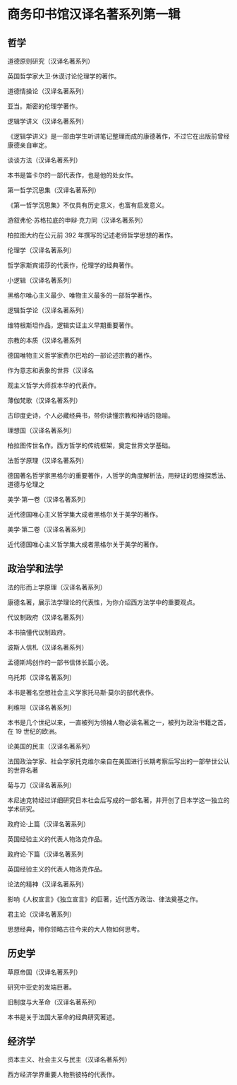 # 商务印书馆汉译名著系列第一辑

## 哲学

道德原则研究（汉译名著系列）

英国哲学家大卫·休谟讨论伦理学的著作。

道德情操论（汉译名著系列）

亚当。斯密的伦理学著作。

逻辑学讲义（汉译名著系列）

《逻辑学讲义》是一部由学生听讲笔记整理而成的康德著作，不过它在出版前曾经康德亲自审定。

谈谈方法（汉译名著系列）

本书是笛卡尔的一部代表作，也是他的处女作。

第一哲学沉思集（汉译名著系列）

《第一哲学沉思集》不仅具有历史意义，也富有启发意义。

游叙弗伦·苏格拉底的申辩·克力同（汉译名著系列）

柏拉图大约在公元前 392 年撰写的记述老师哲学思想的著作。

伦理学（汉译名著系列）

哲学家斯宾诺莎的代表作，伦理学的经典著作。

小逻辑（汉译名著系列）

黑格尔唯心主义最少、唯物主义最多的一部哲学著作。

逻辑哲学论（汉译名著系列）

维特根斯坦作品，逻辑实证主义早期重要著作。

宗教的本质（汉译名著系列

德国唯物主义哲学家费尔巴哈的一部论述宗教的著作。

作为意志和表象的世界（汉译名

观主义哲学大师叔本华的代表作。

薄伽梵歌（汉译名著系列）

古印度史诗，个人必藏经典书，带你读懂宗教和神话的隐喻。

理想国（汉译名著系列）

柏拉图传世名作。西方哲学的传统框架，奠定世界文学基础。

法哲学原理（汉译名著系列）

德国著名哲学家黑格尔的重要著作，人哲学的角度解析法，用辩证的思维探悉法、道德与伦理之

美学·第一卷（汉译名著系列）

近代德国唯心主义哲学集大成者黑格尔关于美学的著作。

美学·第二卷（汉译名著系列）

近代德国唯心主义哲学集大成者黑格尔关于美学的著作。

## 政治学和法学

法的形而上学原理（汉译名著系列）

康德名著，展示法学理论的代表性，为你介绍西方法学中的重要观点。

代议制政府（汉译名著系列）

本书搞懂代议制政府。

波斯人信札（汉译名著系列）

孟德斯鸠创作的一部书信体长篇小说。

乌托邦（汉译名著系列）

本书是著名空想社会主义学家托马斯·莫尔的部代表作。

利维坦（汉译名著系列）

本书是几个世纪以来，一直被列为领袖人物必读名著之一，被列为政治书籍之首，在 19 世纪的欧洲。

论美国的民主（汉译名著系列）

法国政治学家、社会学家托克维尔亲自在美国进行长期考察后写出的一部举世公认的世界名著

菊与刀（汉译名著系列）

本尼迪克特经过详细研究日本社会后写成的一部名著，并开创了日本学这一独立的学术研究。

政府论·上篇（汉译名著系列）

英国经验主义的代表人物洛克作品。

政府论·下篇（汉译名著系列

英国经验主义的代表人物洛克作品。

论法的精神（汉译名著系列）

影响《人权宣言》《独立宣言》的巨著，近代西方政治、律法奠基之作。

君主论（汉译名著系列）

思想经典，带你领略古往今来的大人物如何思考。

## 历史学

草原帝国（汉译名著系列）

研究中亚史的发端巨著。

旧制度与大革命（汉译名著系列）

本书是关于法国大革命的经典研究著述。

## 经济学

资本主义、社会主义与民主（汉译名著系列）

西方经济学界重要人物熊彼特的代表作。


